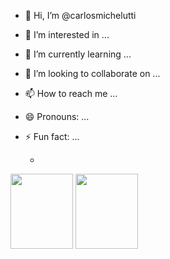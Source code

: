 - 👋 Hi, I’m @carlosmichelutti
- 👀 I’m interested in ...
- 🌱 I’m currently learning ...
- 💞️ I’m looking to collaborate on ...
- 📫 How to reach me ...
- 😄 Pronouns: ...
- ⚡ Fun fact: ...

  -

<img src="https://github.com/carlosmichelutti/carlosmichelutti/assets/124796119/d6f62c4f-1f04-42ee-bf9c-9e7663859674" width="100" height="120" />
<img src="[https://github.com/carlosmichelutti/carlosmichelutti/assets/124796119/3714ebfe-c969-4d3c-8944-188574d3176f](https://github.com/carlosmichelutti/carlosmichelutti/assets/124796119/d169ba08-012c-4604-9373-c004bfc716d4)" width="100" height="120" />


<!---
carlosmichelutti/carlosmichelutti is a ✨ special ✨ repository because its `README.md` (this file) appears on your GitHub profile.
You can click the Preview link to take a look at your changes.
--->
